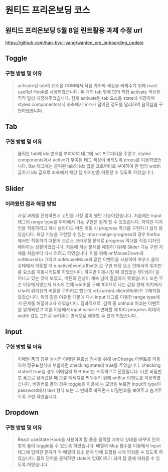 # 원티드 프리온보딩 코스
## 원티드 프리온보딩 5월 8일 린트활용 과제 수정 url
https://github.com/han-byul-yang/wanted_pre_onboarding_update

## Toggle
### 구현 방법 및 이유 
> activate된 tab의 요소를 DOM에서 직접 가져와 색상을 바꿔주기 위해 react useRef Hook를 사용하였습니다. 두 개의 tab 밖에 없어 직접 activate 색상을 각각 달리 지정해주었습니다. 현재 activate된 tab 요소를 state에 저장하여 styled components에서 좌측에서 요소가 떨어진 정도를 달리하여 움직임을 구현하였습니다.  

## Tab
### 구현 방법 및 이유
> 클릭한 tab에 idx 번호를 부여하여 태그에 act 프로퍼티를 주었고, styled components에서 active가 부여된 태그 색상이 바뀌도록 props를 이용하였습니다. Bar 태그에는 클릭된 tab의 idx 값을 프로퍼티로 부여하여 한 탭의 width 곱하기 idx 값으로 좌측에서 해당 탭 위치만큼 이동할 수 있도록 하였습니다. 

## Slider
### 어려웠던 점과 해결 방법
> 사실 과제를 진행하면서 고민을 가장 많이 했던 기능이었습니다. 처음에는 input 태그의 range type을 부여해서 기능 구현은 쉽게 할 수 있었습니다. 하지만 디자인을 적용하려고 하니 슬라이드 버튼 이동 시 progress 막대를 구현하기 쉽지 않았습니다. 해당 기능을 구현할 수 있는 -moz-range-progress의 경우 firefox에서만 작동하기 때문에 크로스 브라우징 문제로 progress 막대를 직접 디자인 해야하는 상황이었습니다. 처음에 저는 문제를 해결하기위해 Slider 기능 구현 자체를 처음부터 다시 하려고 하였습니다. 이를 위해 onMouseDown과 onMouseUp 그리고 onMouseMove와 같은 이벤트를 사용하여 마우스 클릭 상태에서 이동할 때 e.nativeEvent.offsetX 로 구한 해당 요소 안에서의 위치만큼 요소를 이동시키도록 하였습니다. 하지만 이동시킬 때 끊임없는 렌더링이 일어나고 있는 것이 보였고, 버튼의 잔상이 계속 남아 깔끔하지 못했습니다. 또한 무슨 이유에서였는지 요소의 전체 width를 구해 100으로 나눈 값을 현재 위치에서 나누어 위치상의 비율을 구하려고 했는데 ref.current.clientWidth가 구해지질 않았습니다. 위와 같은 이유들 때문에 다시 input 태그를 이용한 range type에서 문제를 해결하고자 하였습니다. 
결과적으로, 검색 중 onInput 이라는 이벤트를 알게되었고 이를 이용해서 input value 가 변화할 때 마다 progress 막대의 width 값도 그만큼 늘려주는 방식으로 해결할 수 있게 되었습니다. 

## Input
### 구현 방법 및 이유
> 이메일 폼의 경우 실시간 이메일 유효성 검사를 위해 onChange 이벤트를 이용하여 정규표현식에 부합하면 checking state에 true를 주었습니다. checking state가 true일 경우 이메일의 체크 font는 초록색으로 전환됩니다. 다른 비밀번호 폼으로 넘어갔을 때 오류 메세지를 띄워주기 위해 onBlur 이벤트를 이용하였습니다. 비밀번호 폼의 경우 toggle을 이용해 눈 모양을 누르면 input의 type이 password에서 text 형식 또는 그 반대로 바뀌면서 비밀번호를 보여주고 숨겨주도록 구현 하였습니다. 

## Dropdown
### 구현 방법 및 이유
> React useState Hook을 사용하여 탑 폼을 클릭할 때마다 상태를 바꾸어 단어 항목 폼이 toggle될 수 있도록 하였습니다. 배열의 Map 함수를 이용해서 Input 태그에 입력한 문자가 각 배열의 요소 문자 안에 포함될 시에 띄워줄 수 있도록 하였습니다. 폼의 단어를 클릭하면 state에 업데이트가 되어 탑 폼에 띄워줄 수 있도록 하였습니다.  
